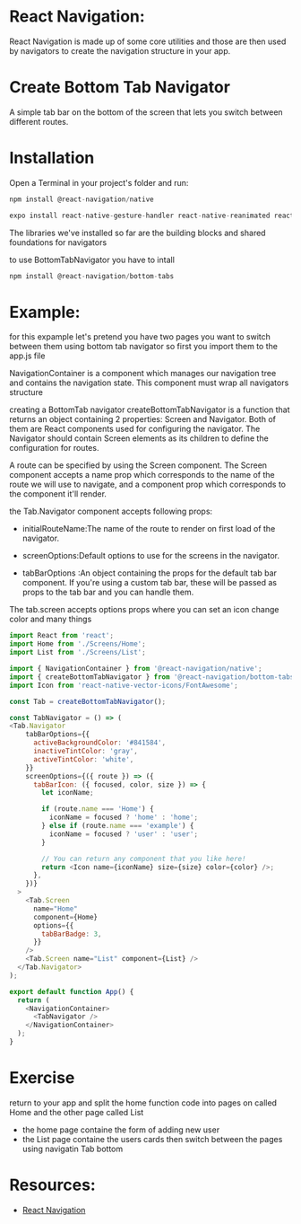 # React Navigation:

React Navigation is made up of some core utilities and those are then used by navigators to create the navigation structure in your app.

# Create Bottom Tab Navigator

A simple tab bar on the bottom of the screen that lets you switch between different routes.

# Installation

Open a Terminal in your project's folder and run:

```js
npm install @react-navigation/native
```

```js
expo install react-native-gesture-handler react-native-reanimated react-native-screens react-native-safe-area-context @react-native-community/masked-view
```

The libraries we've installed so far are the building blocks and shared foundations for navigators

to use BottomTabNavigator you have to intall

```js
npm install @react-navigation/bottom-tabs

```

# Example:

for this expample let's pretend you have two pages you want to switch between them using bottom tab navigator so first you import them to the app.js file

NavigationContainer is a component which manages our navigation tree and contains the navigation state. This component must wrap all navigators structure

creating a BottomTab navigator
createBottomTabNavigator is a function that returns an object containing 2 properties: Screen and Navigator. Both of them are React components used for configuring the navigator. The Navigator should contain Screen elements as its children to define the configuration for routes.

A route can be specified by using the Screen component. The Screen component accepts a name prop which corresponds to the name of the route we will use to navigate, and a component prop which corresponds to the component it'll render.

the Tab.Navigator component accepts following props:

- initialRouteName:The name of the route to render on first load of the navigator.

- screenOptions:Default options to use for the screens in the navigator.

- tabBarOptions :An object containing the props for the default tab bar component. If you're using a custom tab bar, these will be passed as props to the tab bar and you can handle them.

The tab.screen accepts options props where you can set an icon change
color and many things

```js
import React from 'react';
import Home from './Screens/Home';
import List from './Screens/List';

import { NavigationContainer } from '@react-navigation/native';
import { createBottomTabNavigator } from '@react-navigation/bottom-tabs';
import Icon from 'react-native-vector-icons/FontAwesome';

const Tab = createBottomTabNavigator();

const TabNavigator = () => (
<Tab.Navigator
    tabBarOptions={{
      activeBackgroundColor: '#841584',
      inactiveTintColor: 'gray',
      activeTintColor: 'white',
    }}
    screenOptions={({ route }) => ({
      tabBarIcon: ({ focused, color, size }) => {
        let iconName;

        if (route.name === 'Home') {
          iconName = focused ? 'home' : 'home';
        } else if (route.name === 'example') {
          iconName = focused ? 'user' : 'user';
        }

        // You can return any component that you like here!
        return <Icon name={iconName} size={size} color={color} />;
      },
    })}
  >
    <Tab.Screen
      name="Home"
      component={Home}
      options={{
        tabBarBadge: 3,
      }}
    />
    <Tab.Screen name="List" component={List} />
  </Tab.Navigator>
);

export default function App() {
  return (
    <NavigationContainer>
      <TabNavigator />
    </NavigationContainer>
  );
}
```

# Exercise

return to your app and split the home function code into pages on called Home and the other page called List

- the home page containe the form of adding new user
- the List page containe the users cards
  then switch between the pages using navigatin Tab bottom

# Resources:

- [React Navigation](https://reactnavigation.org/)
